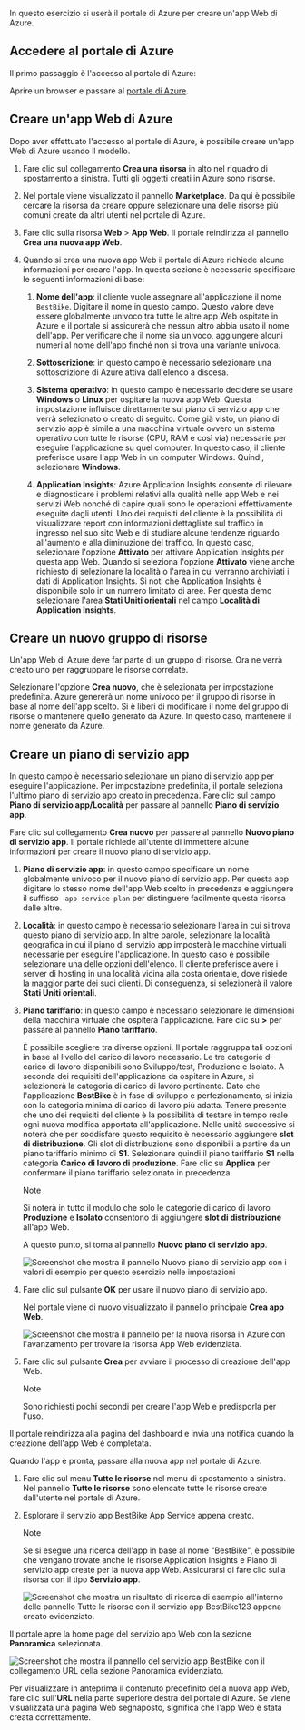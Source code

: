In questo esercizio si userà il portale di Azure per creare un'app Web di Azure.

## <a name="sign-in-to-the-azure-portal"></a>Accedere al portale di Azure

Il primo passaggio è l'accesso al portale di Azure:

Aprire un browser e passare al [portale di Azure](https://portal.azure.com/?azure-portal=true).

## <a name="create-an-azure-web-app"></a>Creare un'app Web di Azure

Dopo aver effettuato l'accesso al portale di Azure, è possibile creare un'app Web di Azure usando il modello.

1. Fare clic sul collegamento **Crea una risorsa** in alto nel riquadro di spostamento a sinistra. Tutti gli oggetti creati in Azure sono risorse.

1. Nel portale viene visualizzato il pannello **Marketplace**. Da qui è possibile cercare la risorsa da creare oppure selezionare una delle risorse più comuni create da altri utenti nel portale di Azure.

1. Fare clic sulla risorsa **Web** > **App Web**. Il portale reindirizza al pannello **Crea una nuova app Web**.

1. Quando si crea una nuova app Web il portale di Azure richiede alcune informazioni per creare l'app. In questa sezione è necessario specificare le seguenti informazioni di base:

    1. **Nome dell'app**: il cliente vuole assegnare all'applicazione il nome `BestBike`. Digitare il nome in questo campo. Questo valore deve essere globalmente univoco tra tutte le altre app Web ospitate in Azure e il portale si assicurerà che nessun altro abbia usato il nome dell'app. Per verificare che il nome sia univoco, aggiungere alcuni numeri al nome dell'app finché non si trova una variante univoca.

    2. **Sottoscrizione**: in questo campo è necessario selezionare una sottoscrizione di Azure attiva dall'elenco a discesa.

    3. **Sistema operativo**: in questo campo è necessario decidere se usare **Windows** o **Linux** per ospitare la nuova app Web. Questa impostazione influisce direttamente sul piano di servizio app che verrà selezionato o creato di seguito. Come già visto, un piano di servizio app è simile a una macchina virtuale ovvero un sistema operativo con tutte le risorse (CPU, RAM e così via) necessarie per eseguire l'applicazione su quel computer. In questo caso, il cliente preferisce usare l'app Web in un computer Windows. Quindi, selezionare **Windows**.

    4. **Application Insights**: Azure Application Insights consente di rilevare e diagnosticare i problemi relativi alla qualità nelle app Web e nei servizi Web nonché di capire quali sono le operazioni effettivamente eseguite dagli utenti. Uno dei requisiti del cliente è la possibilità di visualizzare report con informazioni dettagliate sul traffico in ingresso nel suo sito Web e di studiare alcune tendenze riguardo all'aumento e alla diminuzione del traffico. In questo caso, selezionare l'opzione **Attivato** per attivare Application Insights per questa app Web. Quando si seleziona l'opzione **Attivato** viene anche richiesto di selezionare la località o l'area in cui verranno archiviati i dati di Application Insights. Si noti che Application Insights è disponibile solo in un numero limitato di aree. Per questa demo selezionare l'area **Stati Uniti orientali** nel campo **Località di Application Insights**.

## <a name="create-a-new-resource-group"></a>Creare un nuovo gruppo di risorse

Un'app Web di Azure deve far parte di un gruppo di risorse. Ora ne verrà creato uno per raggruppare le risorse correlate.

Selezionare l'opzione **Crea nuovo**, che è selezionata per impostazione predefinita. Azure genererà un nome univoco per il gruppo di risorse in base al nome dell'app scelto. Si è liberi di modificare il nome del gruppo di risorse o mantenere quello generato da Azure. In questo caso, mantenere il nome generato da Azure.

## <a name="create-an-app-service-plan"></a>Creare un piano di servizio app

In questo campo è necessario selezionare un piano di servizio app per eseguire l'applicazione. Per impostazione predefinita, il portale seleziona l'ultimo piano di servizio app creato in precedenza. Fare clic sul campo **Piano di servizio app/Località** per passare al pannello **Piano di servizio app**.

Fare clic sul collegamento **Crea nuovo** per passare al pannello **Nuovo piano di servizio app**. Il portale richiede all'utente di immettere alcune informazioni per creare il nuovo piano di servizio app.

1. **Piano di servizio app**: in questo campo specificare un nome globalmente univoco per il nuovo piano di servizio app. Per questa app digitare lo stesso nome dell'app Web scelto in precedenza e aggiungere il suffisso `-app-service-plan` per distinguere facilmente questa risorsa dalle altre.

2. **Località**: in questo campo è necessario selezionare l'area in cui si trova questo piano di servizio app. In altre parole, selezionare la località geografica in cui il piano di servizio app imposterà le macchine virtuali necessarie per eseguire l'applicazione. In questo caso è possibile selezionare una delle opzioni dell'elenco. Il cliente preferisce avere i server di hosting in una località vicina alla costa orientale, dove risiede la maggior parte dei suoi clienti. Di conseguenza, si selezionerà il valore **Stati Uniti orientali**.

3. **Piano tariffario**: in questo campo è necessario selezionare le dimensioni della macchina virtuale che ospiterà l'applicazione. Fare clic su **>** per passare al pannello **Piano tariffario**.

    È possibile scegliere tra diverse opzioni. Il portale raggruppa tali opzioni in base al livello del carico di lavoro necessario. Le tre categorie di carico di lavoro disponibili sono Sviluppo/test, Produzione e Isolato. A seconda dei requisiti dell'applicazione da ospitare in Azure, si selezionerà la categoria di carico di lavoro pertinente. Dato che l'applicazione **BestBike** è in fase di sviluppo e perfezionamento, si inizia con la categoria minima di carico di lavoro più adatta. Tenere presente che uno dei requisiti del cliente è la possibilità di testare in tempo reale ogni nuova modifica apportata all'applicazione. Nelle unità successive si noterà che per soddisfare questo requisito è necessario aggiungere **slot di distribuzione**. Gli slot di distribuzione sono disponibili a partire da un piano tariffario minimo di **S1**. Selezionare quindi il piano tariffario **S1** nella categoria **Carico di lavoro di produzione**. Fare clic su **Applica** per confermare il piano tariffario selezionato in precedenza.

    > [!NOTE]
    > Si noterà in tutto il modulo che solo le categorie di carico di lavoro **Produzione** e **Isolato** consentono di aggiungere **slot di distribuzione** all'app Web.

    A questo punto, si torna al pannello **Nuovo piano di servizio app**.

    ![Screenshot che mostra il pannello Nuovo piano di servizio app con i valori di esempio per questo esercizio nelle impostazioni](../media/3-new-app-service-plan.PNG)

4. Fare clic sul pulsante **OK** per usare il nuovo piano di servizio app.

    Nel portale viene di nuovo visualizzato il pannello principale **Crea app Web**.

    ![Screenshot che mostra il pannello per la nuova risorsa in Azure con l'avanzamento per trovare la risorsa App Web evidenziata.](../media/3-new-web-app.png)

5. Fare clic sul pulsante **Crea** per avviare il processo di creazione dell'app Web.

    > [!NOTE]
    > Sono richiesti pochi secondi per creare l'app Web e predisporla per l'uso.

Il portale reindirizza alla pagina del dashboard e invia una notifica quando la creazione dell'app Web è completata.

Quando l'app è pronta, passare alla nuova app nel portale di Azure.

1. Fare clic sul menu **Tutte le risorse** nel menu di spostamento a sinistra. Nel pannello **Tutte le risorse** sono elencate tutte le risorse create dall'utente nel portale di Azure.

2. Esplorare il servizio app BestBike App Service appena creato.

    > [!NOTE]
    > Se si esegue una ricerca dell'app in base al nome "BestBike", è possibile che vengano trovate anche le risorse Application Insights e Piano di servizio app create per la nuova app Web. Assicurarsi di fare clic sulla risorsa con il tipo **Servizio app**.

    ![Screenshot che mostra un risultato di ricerca di esempio all'interno delle pannello Tutte le risorse con il servizio app BestBike123 appena creato evidenziato.](../media/3-web-app.PNG)

Il portale apre la home page del servizio app Web con la sezione **Panoramica** selezionata.

![Screenshot che mostra il pannello del servizio app BestBike con il collegamento URL della sezione Panoramica evidenziato.](../media/3-web-app-home.PNG)

Per visualizzare in anteprima il contenuto predefinito della nuova app Web, fare clic sull'**URL** nella parte superiore destra del portale di Azure. Se viene visualizzata una pagina Web segnaposto, significa che l'app Web è stata creata correttamente.
